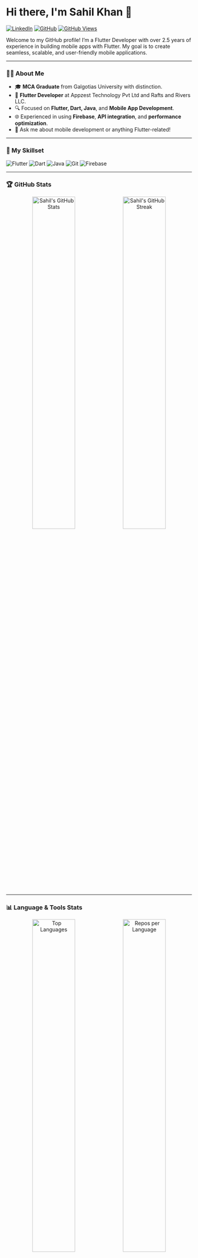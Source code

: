 # Hi there, I'm Sahil Khan 👋

[![LinkedIn](https://img.shields.io/badge/LinkedIn-Connect-blue?style=flat&logo=linkedin)](https://www.linkedin.com/in/mastersahilkhan)
[![GitHub](https://img.shields.io/github/followers/khsahil2019?label=Follow&style=social)](https://github.com/khsahil2019)
[![GitHub Views](https://komarev.com/ghpvc/?username=khsahil2019&color=blue&style=flat)](https://github.com/khsahil2019)

Welcome to my GitHub profile! I’m a Flutter Developer with over 2.5 years of experience in building mobile apps with Flutter. My goal is to create seamless, scalable, and user-friendly mobile applications.

---

### 👨‍💻 About Me
- 🎓 **MCA Graduate** from Galgotias University with distinction.
- 💼 **Flutter Developer** at Appzest Technology Pvt Ltd and Rafts and Rivers LLC.
- 🔍 Focused on **Flutter, Dart, Java**, and **Mobile App Development**.
- 🌐 Experienced in using **Firebase**, **API integration**, and **performance optimization**.
- 💬 Ask me about mobile development or anything Flutter-related!

---

### 🚀 My Skillset

![Flutter](https://img.shields.io/badge/Flutter-02569B?style=for-the-badge&logo=flutter&logoColor=white)
![Dart](https://img.shields.io/badge/Dart-0175C2?style=for-the-badge&logo=dart&logoColor=white)
![Java](https://img.shields.io/badge/Java-007396?style=for-the-badge&logo=java&logoColor=white)
![Git](https://img.shields.io/badge/Git-F05032?style=for-the-badge&logo=git&logoColor=white)
![Firebase](https://img.shields.io/badge/Firebase-FFCA28?style=for-the-badge&logo=firebase&logoColor=black)

---

### 🏆 GitHub Stats

<div align="center">
  <img src="https://github-readme-stats.vercel.app/api?username=khsahil2019&show_icons=true&theme=radical&count_private=true&hide_border=true" width="48%" alt="Sahil's GitHub Stats">
  <img src="https://github-readme-streak-stats.herokuapp.com/?user=khsahil2019&theme=radical&hide_border=true" width="48%" alt="Sahil's GitHub Streak">
</div>

---

### 📊 Language & Tools Stats

<div align="center">
  <img src="https://github-readme-stats.vercel.app/api/top-langs/?username=khsahil2019&layout=compact&theme=radical&hide_border=true" width="48%" alt="Top Languages">
  <img src="https://github-profile-summary-cards.vercel.app/api/cards/repos-per-language?username=khsahil2019&theme=radical&hide_border=true" width="48%" alt="Repos per Language">
</div>

---

### 🌟 Activity Graph

[![Sahil's GitHub Activity Graph](https://activity-graph.herokuapp.com/graph?username=khsahil2019&theme=react-dark&hide_border=true&bg_color=000000&color=79fe96&line=00fffd&point=79fe96)](https://github.com/khsahil2019)

---

### 📫 How to Reach Me

- 📧 Email: sahilkh3014@gmail.com
- 💼 [LinkedIn](https://www.linkedin.com/in/mastersahilkhan)
- 🌐 [Portfolio](https://your-portfolio-link.com)

---

### 🏅 Certifications & Achievements
- Java Certification - Madhesiya Software Pvt Ltd
- Completed over 70+ DSA problems on GeeksforGeeks, LeetCode, and HackerRank.
- Published multiple successful apps on the Google Play Store (check the **Projects** section on my profile!).

Thank you for visiting my GitHub profile! Let’s build something amazing together! 🚀
